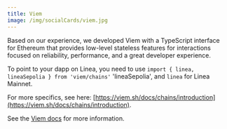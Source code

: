 ```yaml
---
title: Viem
image: /img/socialCards/viem.jpg
---
```


Based on our experience, we developed Viem with a TypeScript interface for
Ethereum that provides low-level stateless features for interactions focused on
reliability, performance, and a great developer experience.

To point to your dapp on Linea, you need to use
`import { linea, lineaSepolia } from 'viem/chains'` 'lineaSepolia', and `linea`
for Linea Mainnet.

For more specifics, see here:
[https://viem.sh/docs/chains/introduction](https://viem.sh/docs/chains/introduction).

See the [Viem docs](https://viem.sh/docs/getting-started) for more information.

